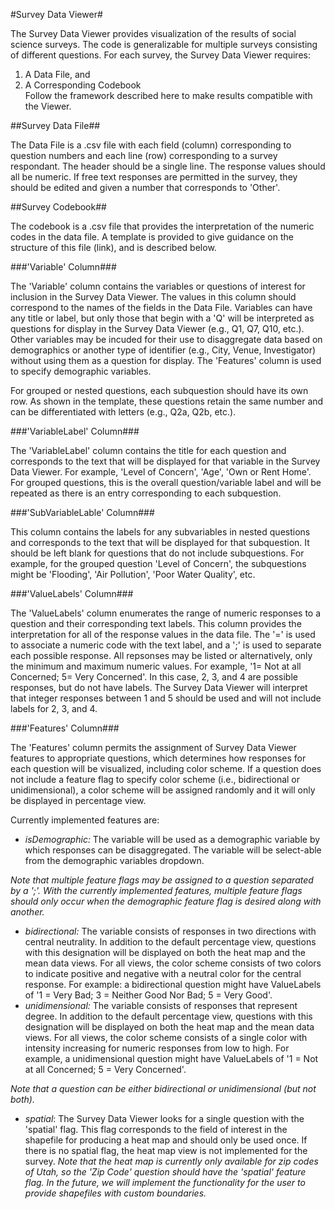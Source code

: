 #Survey Data Viewer#

The Survey Data Viewer provides visualization of the results of social science surveys. The code is generalizable for multiple surveys consisting of different questions. For each survey, the Survey Data Viewer requires:  
1. A Data File, and  
2. A Corresponding Codebook  
Follow the framework described here to make results compatible with the Viewer.

##Survey Data File##

The Data File is a .csv file with each field (column) corresponding to question numbers and each line (row) corresponding to a survey respondant. The header should be a single line. The response values should all be numeric. If free text responses are permitted in the survey, they should be edited and given a number that corresponds to 'Other'. 

##Survey Codebook##

The codebook is a .csv file that provides the interpretation of the numeric codes in the data file. A template is provided to give guidance on the structure of this file (link), and is described below.

###'Variable' Column###

The 'Variable' column contains the variables or questions of interest for inclusion in the Survey Data Viewer. The values in this column should correspond to the names of the fields in the Data File. Variables can have any title or label, but only those that begin with a 'Q' will be interpreted as questions for display in the Survey Data Viewer (e.g., Q1, Q7, Q10, etc.). Other variables may be incuded for their use to disaggregate data based on demographics or another type of identifier (e.g., City, Venue, Investigator) without using them as a question for display. The 'Features' column is used to specify demographic variables.

For grouped or nested questions, each subquestion should have its own row. As shown in the template, these questions retain the same number and can be differentiated with letters (e.g., Q2a, Q2b, etc.).

###'VariableLabel' Column###

The 'VariableLabel' column contains the title for each question and corresponds to the text that will be displayed for that variable in the Survey Data Viewer. For example, 'Level of Concern', 'Age', 'Own or Rent Home'. For grouped questions, this is the overall question/variable label and will be repeated as there is an entry corresponding to each subquestion.

###'SubVariableLable' Column###

This column contains the labels for any subvariables in nested questions and corresponds to the text that will be displayed for that subquestion. It should be left blank for questions that do not include subquestions. For example, for the grouped question 'Level of Concern', the subquestions might be 'Flooding', 'Air Pollution', 'Poor Water Quality', etc.

###'ValueLabels' Column###

The 'ValueLabels' column enumerates the range of numeric responses to a question and their corresponding text labels. This column provides the interpretation for all of the response values in the data file. The '=' is used to associate a numeric code with the text label, and a ';' is used to separate each possible response. All repsonses may be listed or alternatively, only the minimum and maximum numeric values. For example, '1= Not at all Concerned; 5= Very Concerned'. In this case, 2, 3, and 4 are possible responses, but do not have labels. The Survey Data Viewer will interpret that integer responses between 1 and 5 should be used and will not include labels for 2, 3, and 4.

###'Features' Column###

The 'Features' column permits the assignment of Survey Data Viewer features to appropriate questions, which determines how responses for each question will be visualized, including color scheme. If a question does not include a feature flag to specify color scheme (i.e., bidirectional or unidimensional), a color scheme will be assigned randomly and it will only be displayed in percentage view.   

Currently implemented features are:

- *isDemographic:* The variable will be used as a demographic variable by which responses can be disaggregated. The variable will be select-able from the demographic variables dropdown.

*Note that multiple feature flags may be assigned to a question separated by a ';'. With the currently implemented features, multiple feature flags should only occur when the demographic feature flag is desired along with another.*

- *bidirectional:* The variable consists of responses in two directions with central neutrality. In addition to the default percentage view, questions with this designation will be displayed on both the heat map and the mean data views. For all views, the color scheme consists of two colors to indicate positive and negative with a neutral color for the central response. For example: a bidirectional question might have ValueLabels of '1 = Very Bad; 3 = Neither Good Nor Bad; 5 = Very Good'.
- *unidimensional:* The variable consists of responses that represent degree. In addition to the default percentage view, questions with this designation will be displayed on both the heat map and the mean data views. For all views, the color scheme consists of a single color with intensity increasing for numeric responses from low to high. For example, a unidimensional question might have ValueLabels of '1 = Not at all Concerned; 5 = Very Concerned'.

*Note that a question can be either bidirectional or unidimensional (but not both).*

- *spatial*: The Survey Data Viewer looks for a single question with the 'spatial' flag. This flag corresponds to the field of interest in the shapefile for producing a heat map and should only be used once. If there is no spatial flag, the heat map view is not implemented for the survey. *Note that the heat map is currently only available for zip codes of Utah, so the 'Zip Code' question should have the 'spatial' feature flag. In the future, we will implement the functionality for the user to provide shapefiles with custom boundaries.* 

		
